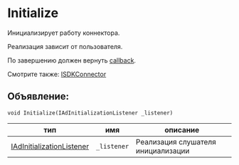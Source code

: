 # Initialize
Инициализирует работу коннектора.

Реализация зависит от пользователя.

По завершению должен вернуть [callback](../listeners/IAdInitializationListener/IAdInitializationListener.md).

Смотрите также: [ISDKConnector](ISDKConnector.md)

## Объявление:

`void Initialize(IAdInitializationListener _listener)`

тип | имя | описание
-|-|-
[IAdInitializationListener](../listeners/IAdInitializationListener/IAdInitializationListener.md) | `_listener` | Реализация слушателя инициализации